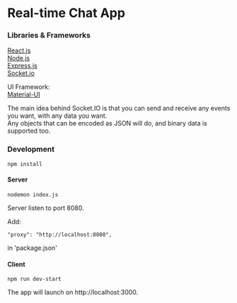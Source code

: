 # Real-time Chat App

### Libraries & Frameworks
[React.js](https://reactjs.org/)  
[Node.js](https://nodejs.org/en/)  
[Express.js](https://expressjs.com/)  
[Socket.io](https://socket.io/get-started/chat/)  
  
UI Framework:  
[Material-UI](https://material-ui.com/)
  
  
The main idea behind Socket.IO is that you can send and receive any events you want, with any data you want.  
Any objects that can be encoded as JSON will do, and binary data is supported too.  
  

### Development
```
npm install
```
  
#### Server
```
nodemon index.js
```
Server listen to port 8080.
  
Add:  
```
"proxy": "http://localhost:8080",
```
in 'package.json'
  
#### Client
```
npm run dev-start
```
The app will launch on http://localhost:3000.